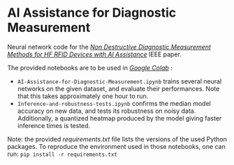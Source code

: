 # AI Assistance for Diagnostic Measurement

Neural network code for the [*Non Destructive Diagnostic Measurement Methods for HF RFID Devices with AI Assistance*](https://ieeexplore.ieee.org/document/10334483) IEEE paper.


The provided notebooks are to be used in [*Google Colab*](https://colab.research.google.com/) :
- ``` AI-Assistance-for-Diagnostic-Measurement.ipynb ``` trains several neural networks on the given dataset, and evaluate their performances. Note that this takes approximately one hour to run.
- ``` Inference-and-robustness-tests.ipynb ``` confirms the median model accuracy on new data, and tests its robustness on noisy data. Additionally, a quantized heatmap produced by the model giving faster inference times is tested.

Note: the provided *requirements.txt* file lists the versions of the used Python packages. To reproduce the environment used in those notebooks, one can run: ``` pip install -r requirements.txt ```

